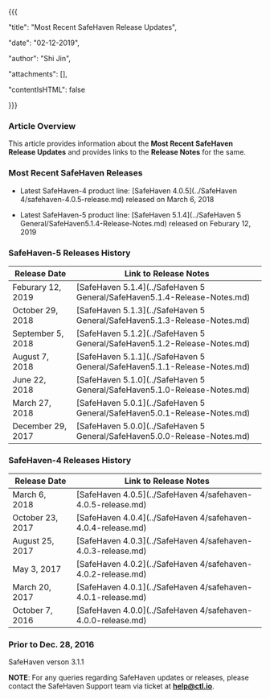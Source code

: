 {{{

  "title": "Most Recent SafeHaven Release Updates",

  "date": "02-12-2019",

  "author": "Shi Jin",

  "attachments": [],

  "contentIsHTML": false

}}}

### Article Overview

This article provides information about the **Most Recent SafeHaven Release Updates** and provides links to the **Release Notes** for the same.

### Most Recent SafeHaven Releases

* Latest SafeHaven-4 product line:  [SafeHaven 4.0.5](../SafeHaven 4/safehaven-4.0.5-release.md) released on March 6, 2018

* Latest SafeHaven-5 product line: [SafeHaven 5.1.4](../SafeHaven 5 General/SafeHaven5.1.4-Release-Notes.md) released on Feburary 12, 2019



### SafeHaven-5 Releases History

|Release Date|Link to Release Notes|
|---|---|
|Feburary 12, 2019|[SafeHaven 5.1.4](../SafeHaven 5 General/SafeHaven5.1.4-Release-Notes.md)|
|October 29, 2018|[SafeHaven 5.1.3](../SafeHaven 5 General/SafeHaven5.1.3-Release-Notes.md)|
|September 5, 2018|[SafeHaven 5.1.2](../SafeHaven 5 General/SafeHaven5.1.2-Release-Notes.md)|
|August 7, 2018|[SafeHaven 5.1.1](../SafeHaven 5 General/SafeHaven5.1.1-Release-Notes.md)|
|June 22, 2018|[SafeHaven 5.1.0](../SafeHaven 5 General/SafeHaven5.1.0-Release-Notes.md)|
|March 27, 2018|[SafeHaven 5.0.1](../SafeHaven 5 General/SafeHaven5.0.1-Release-Notes.md)|
|December 29, 2017| [SafeHaven 5.0.0](../SafeHaven 5 General/SafeHaven5.0.0-Release-Notes.md)|

### SafeHaven-4 Releases History

|Release Date|Link to Release Notes|
|---|---|
|March 6, 2018| [SafeHaven 4.0.5](../SafeHaven 4/safehaven-4.0.5-release.md)|
|October 23, 2017| [SafeHaven 4.0.4](../SafeHaven 4/safehaven-4.0.4-release.md)|
|August 25, 2017|[SafeHaven 4.0.3](../SafeHaven 4/safehaven-4.0.3-release.md)|
|May 3, 2017 |[SafeHaven 4.0.2](../SafeHaven 4/safehaven-4.0.2-release.md)|
|March 20, 2017 |[SafeHaven 4.0.1](../SafeHaven 4/safehaven-4.0.1-release.md)|
|October 7, 2016|[SafeHaven 4.0.0](../SafeHaven 4/safehaven-4.0.0-release.md)|

### Prior to Dec. 28, 2016

SafeHaven verson 3.1.1

**NOTE**: For any queries regarding SafeHaven updates or releases, please contact the SafeHaven Support team  via ticket at **help@ctl.io**.
